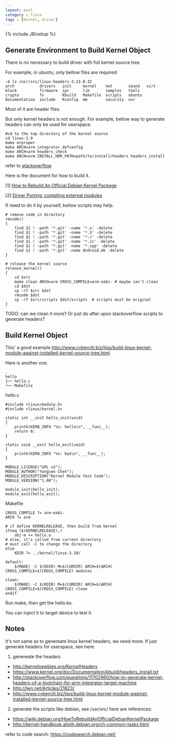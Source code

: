 ```yaml
---
layout: post
category : linux
tags : [kernel, driver]
---
```

{% include JB/setup %}

## Generate Environment to Build Kernel Object

There is no necessary to build driver with full kernel source tree.

For example, in ubuntu, only bellow files are required:

	~$ ls /usr/src/linux-headers-3.13.0-32
	arch           drivers   init     kernel    net       sound   virt
	block          firmware  ipc      lib       samples   tools
	crypto         fs        Kbuild   Makefile  scripts   ubuntu
	Documentation  include   Kconfig  mm        security  usr

Most of it are header files.

But only kernel headers is not enough. For example, bellow way to generate headers can only be used for userspace.

	#cd to the top directory of the kernel source
	cd linux-3.9
	make mrproper
	make ARCH=arm integrator_defconfig
	make ARCH=arm headers_check
	make ARCH=arm INSTALL_HDR_PATH=path/to/install/headers headers_install

refer to [stackoverflow](http://stackoverflow.com/questions/11702960/how-to-generate-kernel-headers-of-a-toolchain-for-arm-integrator-target-machine)

Here is the document for how to build it.

[1] [How to Rebuild An Official Debian Kernel Package](https://wiki.debian.org/HowToRebuildAnOfficialDebianKernelPackage)

[2] [Driver Porting: compiling external modules](http://lwn.net/Articles/21823)

If need to do it by yourself, bellow scripts may help.

	# remove code in directory
	rmcode()
	{
		find $1 ! -path '*.git' -name '*.s' -delete
		find $1 ! -path '*.git' -name '*.S' -delete
		find $1 ! -path '*.git' -name '*.c' -delete
		find $1 ! -path '*.git' -name '*.cc' -delete
		find $1 ! -path '*.git' -name '*.cpp' -delete
		find $1 ! -path '*.git' -name Android.mk -delete
	}
	
	# release the kernel source
	release_kernel()
	{
		cd $src
		make clean ARCH=arm CROSS_COMPILE=arm-eabi-	# maybe can't clean
		cd $dst
		cp -rf $src $dst
		rmcode $dst
		cp -rf $src/scripts $dst/scripts  # scripts must be original
	}

TODO: can we clean it more? Or just do after upon stackoverflow scripts to generate headers?

## Build Kernel Object

This' a good example <http://www.cyberciti.biz/tips/build-linux-kernel-module-against-installed-kernel-source-tree.html>

Here is another one.

	.
	hello
	├── hello.c
	└── Makefile

hello.c

	#include <linux/module.h>
	#include <linux/kernel.h>

	static int __init hello_init(void)
	{
		printk(KERN_INFO "%s: hello\n", __func__);
		return 0;
	}

	static void __exit hello_exit(void)
	{
		printk(KERN_INFO "%s: bye\n", __func__);
	}

	MODULE_LICENSE("GPL v2");
	MODULE_AUTHOR("Yongsen Chen");
	MODULE_DESCRIPTION("Kernel Module Test Code");
	MODULE_VERSION("1.00");

	module_init(hello_init);
	module_exit(hello_exit);

Makefile

	CROSS_COMPILE ?= arm-eabi-
	ARCH ?= arm

	# if define KERNELRELEASE, then build from kernel
	ifneq ($(KERNELRELEASE),)
		obj-m += hello.o
	# else, it's called from current directory
	# must call -C to change the directory
	else
		KDIR ?= ../kernel/linux-3.10/

	default:
		$(MAKE) -C $(KDIR) M=$(CURDIR) ARCH=$(ARCH) CROSS_COMPILE=$(CROSS_COMPILE) modules

	clean:
		$(MAKE) -C $(KDIR) M=$(CURDIR) ARCH=$(ARCH) CROSS_COMPILE=$(CROSS_COMPILE) clean
	endif

Run make, then get the hello.ko.

You can inject it to target device to test it.


## Notes

It's not same as to genereate linux kernel headers, we need more. If just generate headers for userspace, see here:

1. genereate the headers

- http://kernelnewbies.org/KernelHeaders
- https://www.kernel.org/doc/Documentation/kbuild/headers_install.txt
- http://stackoverflow.com/questions/11702960/how-to-generate-kernel-headers-of-a-toolchain-for-arm-integrator-target-machine
- http://lwn.net/Articles/21823/
- http://www.cyberciti.biz/tips/build-linux-kernel-module-against-installed-kernel-source-tree.html

2. generate the scripts like debian, see /usr/src/
here are references:

- https://wiki.debian.org/HowToRebuildAnOfficialDebianKernelPackage
- http://kernel-handbook.alioth.debian.org/ch-common-tasks.html

refer to code search: https://codesearch.debian.net/


